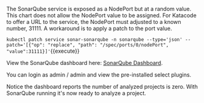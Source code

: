 The SonarQube service is exposed as a NodePort but at a random value. This chart does not allow the NodePort value to be assigned. For Katacode to offer a URL to the service, the NodePort must adjusted to a known number, 31111. A workaround is to apply a patch to the port value.

`kubectl patch service sonar-sonarqube -n sonarqube --type='json' --patch='[{"op": "replace", "path": "/spec/ports/0/nodePort", "value":31111}]'`{{execute}}

View the SonarQube dashboard here: [SonarQube Dashboard](
https://[[HOST_SUBDOMAIN]]-31111-[[KATACODA_HOST]].environments.katacoda.com/).

You can login as admin / admin and view the pre-installed select plugins.

Notice the dashboard reports the number of analyzed projects is zero. With SonarQube running it's now ready to analyze a project.
